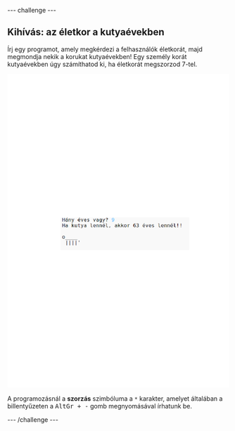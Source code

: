 \--- challenge \---

## Kihívás: az életkor a kutyaévekben

Írj egy programot, amely megkérdezi a felhasználók életkorát, majd megmondja nekik a korukat kutyaévekben! Egy személy korát kutyaévekben úgy számíthatod ki, ha életkorát megszorzod 7-tel.

![képernyőkép](images/me-dog-years.png)

A programozásnál a **szorzás** szimbóluma a `*` karakter, amelyet általában a billentyűzeten a <kbd>AltGr + -</kbd> gomb megnyomásával írhatunk be.

\--- /challenge \---